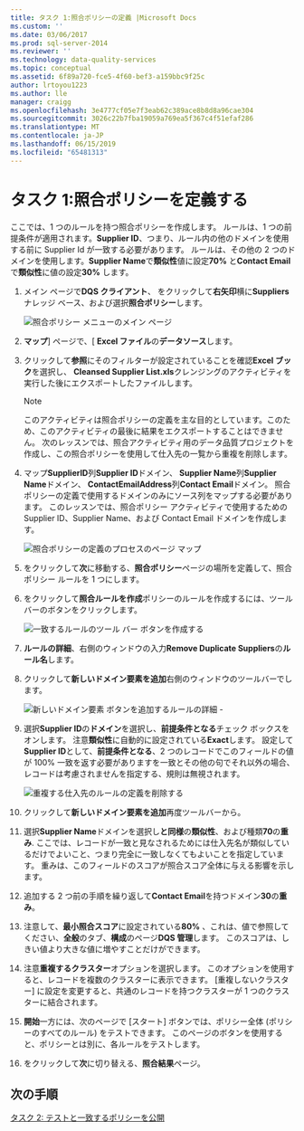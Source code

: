 ```yaml
---
title: タスク 1:照合ポリシーの定義 |Microsoft Docs
ms.custom: ''
ms.date: 03/06/2017
ms.prod: sql-server-2014
ms.reviewer: ''
ms.technology: data-quality-services
ms.topic: conceptual
ms.assetid: 6f89a720-fce5-4f60-bef3-a159bbc9f25c
author: lrtoyou1223
ms.author: lle
manager: craigg
ms.openlocfilehash: 3e4777cf05e7f3eab62c389ace8b8d8a96cae304
ms.sourcegitcommit: 3026c22b7fba19059a769ea5f367c4f51efaf286
ms.translationtype: MT
ms.contentlocale: ja-JP
ms.lasthandoff: 06/15/2019
ms.locfileid: "65481313"
---
```

# <a name="task-1-defining-a-matching-policy"></a>タスク 1:照合ポリシーを定義する
  ここでは、1 つのルールを持つ照合ポリシーを作成します。 ルールは、1 つの前提条件が適用されます。**Supplier ID**、つまり、ルール内の他のドメインを使用する前に Supplier Id が一致する必要があります。 ルールは、その他の 2 つのドメインを使用します。**Supplier Name**で**類似性**値に設定**70%** と**Contact Email**で**類似性**に値の設定**30%** します。  
  
1.  メイン ページで**DQS クライアント**、 をクリックして**右矢印**横に**Suppliers**ナレッジ ベース、および選択**照合ポリシー**します。  
  
     ![照合ポリシー メニューのメイン ページ](../../2014/tutorials/media/et-definingamatchingpolicy-01.jpg "照合ポリシー メニューのメイン ページ")  
  
2.  **マップ**] ページで、[ **Excel ファイル**の**データソース**します。  
  
3.  クリックして**参照**にそのフィルターが設定されていることを確認**Excel ブック**を選択し、 **Cleansed Supplier List.xls**クレンジングのアクティビティを実行した後にエクスポートしたファイルします。  
  
    > [!NOTE]  
    >  このアクティビティは照合ポリシーの定義を主な目的としています。このため、このアクティビティの最後に結果をエクスポートすることはできません。 次のレッスンでは、照合アクティビティ用のデータ品質プロジェクトを作成し、この照合ポリシーを使用して仕入先の一覧から重複を削除します。  
  
4.  マップ**SupplierID**列**Supplier ID**ドメイン、 **Supplier Name**列**Supplier Name**ドメイン、 **ContactEmailAddress**列**Contact Email**ドメイン。 照合ポリシーの定義で使用するドメインのみにソース列をマップする必要があります。 このレッスンでは、照合ポリシー アクティビティで使用するための Supplier ID、Supplier Name、および Contact Email ドメインを作成します。  
  
     ![照合ポリシーの定義のプロセスのページ マップ](../../2014/tutorials/media/et-definingamatchingpolicy-02.jpg "マップ ポリシー定義のプロセスを一致する ページ")  
  
5.  をクリックして**次**に移動する、**照合ポリシー**ページの場所を定義して、照合ポリシー ルールを 1 つにします。  
  
6.  をクリックして**照合ルールを作成**ポリシーのルールを作成するには、ツールバーのボタンをクリックします。  
  
     ![一致するルールのツール バー ボタンを作成する](../../2014/tutorials/media/et-definingamatchingpolicy-03.jpg "照合ルールのツール バー ボタンの作成")  
  
7.  **ルールの詳細**、右側のウィンドウの入力**Remove Duplicate Suppliers**の**ルール名**します。  
  
8.  クリックして**新しいドメイン要素を追加**右側のウィンドウのツールバーでします。  
  
     ![新しいドメイン要素 ボタンを追加するルールの詳細 -](../../2014/tutorials/media/et-definingamatchingpolicy-04.jpg "ルールの詳細 - 新しいドメイン要素 ボタンを追加")  
  
9. 選択**Supplier ID**の**ドメイン**を選択し、**前提条件となる**チェック ボックスをオンします。 注意**類似性**に自動的に設定されている**Exact**します。 設定して**Supplier ID**として、**前提条件となる**、2 つのレコードでこのフィールドの値が 100% 一致を返す必要がありますを一致とその他の句でそれ以外の場合、レコードは考慮されませんを指定する、規則は無視されます。  
  
     ![重複する仕入先のルールの定義を削除する](../../2014/tutorials/media/et-definingamatchingpolicy-05.jpg "仕入先の重複する規則の定義を削除します。")  
  
10. クリックして**新しいドメイン要素を追加**再度ツールバーから。  
  
11. 選択**Supplier Name**ドメインを選択し**と同様**の**類似性**、および種類**70**の**重み**.  ここでは、レコードが一致と見なされるためには仕入先名が類似しているだけでよいこと、つまり完全に一致しなくてもよいことを指定しています。 重みは、このフィールドのスコアが照合スコア全体に与える影響を示します。  
  
12. 追加する 2 つ前の手順を繰り返して**Contact Email**を持つドメイン**30**の**重み**。  
  
13. 注意して、**最小照合スコア**に設定されている**80%** 、これは、値で参照してください、**全般**のタブ、**構成**のページ**DQS 管理**します。 このスコアは、しきい値より大きな値に増やすことだけができます。  
  
14. 注意**重複するクラスター**オプションを選択します。 このオプションを使用すると、レコードを複数のクラスターに表示できます。 [重複しないクラスター] に設定を変更すると、共通のレコードを持つクラスターが 1 つのクラスターに結合されます。  
  
15. **開始**一方には、次のページで [スタート] ボタンでは、ポリシー全体 (ポリシーのすべてのルール) をテストできます。 このページのボタンを使用すると、ポリシーとは別に、各ルールをテストします。  
  
16. をクリックして**次**に切り替える、**照合結果**ページ。  
  
## <a name="next-step"></a>次の手順  
 [タスク 2: テストと一致するポリシーを公開](../../2014/tutorials/task-2-testing-and-publishing-the-matching-policy.md)  
  
  
